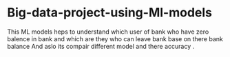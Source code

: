# Big-data-project-using-Ml-models
This ML models heps to understand which user of bank who have zero balence in bank and which are they who can leave bank base on there bank balance
And aslo its compair different model and there accuracy .
